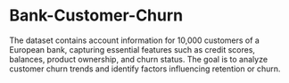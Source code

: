 # Bank-Customer-Churn
The dataset contains account information for 10,000 customers of a European bank, capturing essential features such as credit scores, balances, product ownership, and churn status. The goal is to analyze customer churn trends and identify factors influencing retention or churn.
